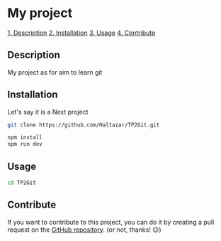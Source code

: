 
# My project

[1. Description](#description)
[2. Installation](#installation)
[3. Usage](#usage)
[4. Contribute](#contribute)

## Description

My project as for aim to learn git 

## Installation

Let's say it is a Next project

```bash
git clone https://github.com/Haltazar/TP2Git.git

npm install
npm run dev
```

## Usage

```bash
cd TP2Git
```

## Contribute

If you want to contribute to this project, you can do it by creating a pull request on the [GitHub repository](https://github.com/Haltazar/TP2Git). (or not, thanks! 😉)